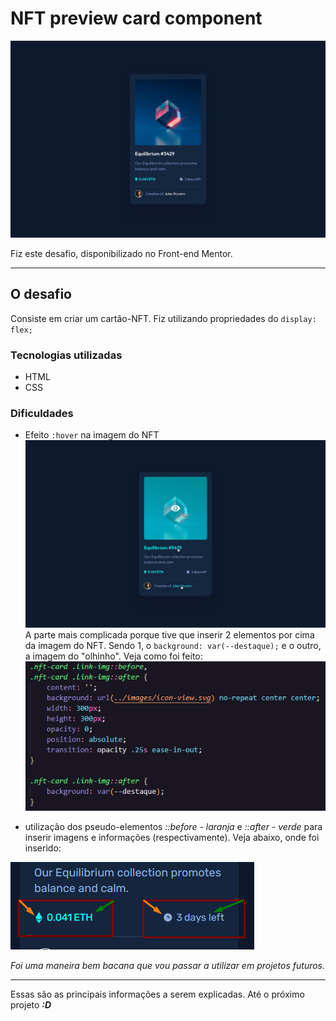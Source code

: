 # NFT preview card component

![projeto pronto](./src/design/desktop-design.jpg)

Fiz este desafio, disponibilizado no Front-end Mentor.

----

## O desafio

Consiste em criar um cartão-NFT. Fiz utilizando propriedades do `display: flex;`

### Tecnologias utilizadas
- HTML
- CSS

### Dificuldades
- Efeito `:hover` na imagem do NFT
![Efeito hover com pseudo-elemento](./src/design/active-states.jpg)
A parte mais complicada porque tive que inserir 2 elementos por cima da imagem do NFT. Sendo 1, o `background: var(--destaque);` e o outro, a imagem do "olhinho". Veja como foi feito:
![código pronto](./src/images/explain-readme2.png)


- utilização dos pseudo-elementos *::before - laranja*  e *::after - verde* para inserir imagens e informações (respectivamente). Veja abaixo, onde foi inserido:

![explicação do pseudo-elemento](./src/images/explain-readme.png)

*Foi uma maneira bem bacana que vou passar a utilizar em projetos futuros.*

---
Essas são as principais informações a serem explicadas. Até o próximo projeto ***:D***